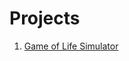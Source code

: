 # Projects
1.  [Game of Life Simulator](https://indiecodermm.github.io/code-lab/Game-of-life/index.html)

